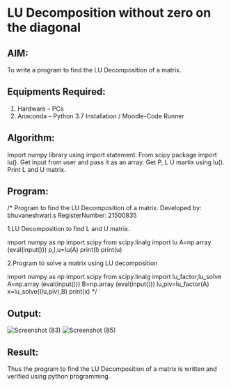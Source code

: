 # LU Decomposition without zero on the diagonal

## AIM:
To write a program to find the LU Decomposition of a matrix.

## Equipments Required:
1. Hardware – PCs
2. Anaconda – Python 3.7 Installation / Moodle-Code Runner

## Algorithm:
Import numpy library using import statement.
From scipy package import lu().
Get input from user and pass it as an array.
Get P, L U martix using lu().
Print L and U matrix.


## Program:
/*
Program to find the LU Decomposition of a matrix.
Developed by: bhuvaneshwari.s
RegisterNumber: 21500835

1.LU Decomposition to find L and U matrix.

import numpy as np
import scipy
from scipy.linalg import lu
A=np.array (eval(input()))
p,l,u=lu(A)
print(l)
print(u)


2.Program to solve a matrix using LU decomposition

import numpy as np
import scipy
from scipy.linalg import lu_factor,lu_solve
A=np.array (eval(input()))
B=np.array (eval(input()))
lu,piv=lu_factor(A)
x=lu_solve((lu,piv),B)
print(x)
*/
`

## Output:
![Screenshot (83)](https://user-images.githubusercontent.com/94828604/155047989-75ec6425-51fd-4f01-bbcd-b0cbf44b19f2.png)
![Screenshot (85)](https://user-images.githubusercontent.com/94828604/155048133-734209f4-6a7b-4be8-942e-1d2deb97d8aa.png)



## Result:
Thus the program to find the LU Decomposition of a matrix is written and verified using python programming.

